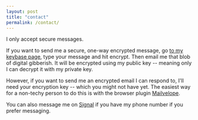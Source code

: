 ```yaml
---
layout: post
title: "contact"
permalink: /contact/
---
```


I only accept secure messages.

If you want to send me a secure, one-way encrypted message, go [to my
keybase page](https://keybase.io/encrypt#jakekara), type your message and
hit encrypt. Then email me that blob of digital gibberish. It will be
encrypted using my public key -- meaning only I can decrypt it with my
private key.

However, if you want to send me an encrypted email I can respond to, I'll
need your encryption key -- which you might not have yet. The easiest way
for a non-techy person to do this is with the browser plugin
[Mailvelope](https://www.mailvelope.com/en). 

You can also message me on [Signal](https://signal.org/download/) if you
have my phone number if you prefer messaging.

